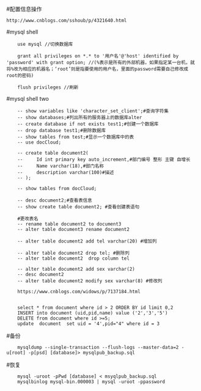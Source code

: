 #配置信息操作

    http://www.cnblogs.com/sshoub/p/4321640.html


#mysql shell

        use mysql //切换数据库
        
        grant all privileges on *.* to '用户名'@'host' identified by 'password' with grant option; //(%表示是所有的外部机器，如果指定某一台机，就将%改为相应的机器名；‘root’则是指要使用的用户名，里面的password需要自己修改成root的密码)

        flush privileges //刷新

#mysql shell two

        -- show variables like 'character_set_client';#查询字符集
        -- show databases;#列出所有的服务器上的数据库alter
        -- create database if not exists test1;#创建一个数据库
        -- drop database test1;#删除数据库
        -- show tables from test;#显示一个数据库中的表
        -- use docCloud;

        -- create table document2(
        --     Id int primary key auto_increment,#部门编号 整形 主键 自增长
        --     Name varchar(18),#部门名称
        --     description varchar(100)#描述
        -- );

        -- show tables from docCloud;

        -- desc document2;#查看表信息
        -- show create table document2; #查看创建表语句

        #更改表名
        -- rename table document2 to document3
        -- alter table document3 rename document2

        -- alter table document2 add tel varchar(20) #增加列

        -- alter table document2 drop tel; #删除列
        -- alter table document2  drop column tel

        -- alter table document2 add sex varchar(2)
        -- desc document2
        -- alter table document2 modify sex varchar(8) #修改列

        https://www.cnblogs.com/widows/p/7137184.html


        select * from document where id > 2 ORDER BY id limit 0,2
        INSERT into document (uid,pid,name) value ('2','3','5')
        DELETE from document where id >=5;
        update  document  set uid = '4',pid="4" where id = 3

#备份

        mysqldump --single-transaction --flush-logs --master-data=2 -u[root] -p[psd] [database]> mysqlpub_backup.sql

#恢复

        mysql -uroot -pPwd [database] < msyqlpub_backup.sql
        mysqlbinlog mysql-bin.000003 | mysql -uroot -ppassword
